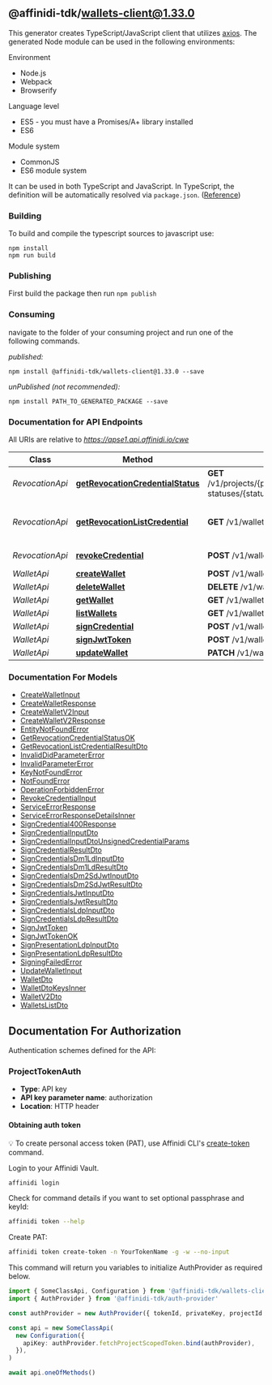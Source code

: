 ## @affinidi-tdk/wallets-client@1.33.0

This generator creates TypeScript/JavaScript client that utilizes [axios](https://github.com/axios/axios). The generated Node module can be used in the following environments:

Environment

- Node.js
- Webpack
- Browserify

Language level

- ES5 - you must have a Promises/A+ library installed
- ES6

Module system

- CommonJS
- ES6 module system

It can be used in both TypeScript and JavaScript. In TypeScript, the definition will be automatically resolved via `package.json`. ([Reference](https://www.typescriptlang.org/docs/handbook/declaration-files/consumption.html))

### Building

To build and compile the typescript sources to javascript use:

```
npm install
npm run build
```

### Publishing

First build the package then run `npm publish`

### Consuming

navigate to the folder of your consuming project and run one of the following commands.

_published:_

```
npm install @affinidi-tdk/wallets-client@1.33.0 --save
```

_unPublished (not recommended):_

```
npm install PATH_TO_GENERATED_PACKAGE --save
```

### Documentation for API Endpoints

All URIs are relative to *https://apse1.api.affinidi.io/cwe*

| Class           | Method                                                                                   | HTTP request                                                                       | Description                        |
| --------------- | ---------------------------------------------------------------------------------------- | ---------------------------------------------------------------------------------- | ---------------------------------- |
| _RevocationApi_ | [**getRevocationCredentialStatus**](docs/RevocationApi.md#getrevocationcredentialstatus) | **GET** /v1/projects/{projectId}/wallets/{walletId}/revocation-statuses/{statusId} |
| _RevocationApi_ | [**getRevocationListCredential**](docs/RevocationApi.md#getrevocationlistcredential)     | **GET** /v1/wallets/{walletId}/revocation-list/{listId}                            | Return revocation list credential. |
| _RevocationApi_ | [**revokeCredential**](docs/RevocationApi.md#revokecredential)                           | **POST** /v1/wallets/{walletId}/revoke                                             | Revoke Credential.                 |
| _WalletApi_     | [**createWallet**](docs/WalletApi.md#createwallet)                                       | **POST** /v1/wallets                                                               |
| _WalletApi_     | [**deleteWallet**](docs/WalletApi.md#deletewallet)                                       | **DELETE** /v1/wallets/{walletId}                                                  |
| _WalletApi_     | [**getWallet**](docs/WalletApi.md#getwallet)                                             | **GET** /v1/wallets/{walletId}                                                     |
| _WalletApi_     | [**listWallets**](docs/WalletApi.md#listwallets)                                         | **GET** /v1/wallets                                                                |
| _WalletApi_     | [**signCredential**](docs/WalletApi.md#signcredential)                                   | **POST** /v1/wallets/{walletId}/sign-credential                                    |
| _WalletApi_     | [**signJwtToken**](docs/WalletApi.md#signjwttoken)                                       | **POST** /v1/wallets/{walletId}/sign-jwt                                           |
| _WalletApi_     | [**updateWallet**](docs/WalletApi.md#updatewallet)                                       | **PATCH** /v1/wallets/{walletId}                                                   |

### Documentation For Models

- [CreateWalletInput](docs/CreateWalletInput.md)
- [CreateWalletResponse](docs/CreateWalletResponse.md)
- [CreateWalletV2Input](docs/CreateWalletV2Input.md)
- [CreateWalletV2Response](docs/CreateWalletV2Response.md)
- [EntityNotFoundError](docs/EntityNotFoundError.md)
- [GetRevocationCredentialStatusOK](docs/GetRevocationCredentialStatusOK.md)
- [GetRevocationListCredentialResultDto](docs/GetRevocationListCredentialResultDto.md)
- [InvalidDidParameterError](docs/InvalidDidParameterError.md)
- [InvalidParameterError](docs/InvalidParameterError.md)
- [KeyNotFoundError](docs/KeyNotFoundError.md)
- [NotFoundError](docs/NotFoundError.md)
- [OperationForbiddenError](docs/OperationForbiddenError.md)
- [RevokeCredentialInput](docs/RevokeCredentialInput.md)
- [ServiceErrorResponse](docs/ServiceErrorResponse.md)
- [ServiceErrorResponseDetailsInner](docs/ServiceErrorResponseDetailsInner.md)
- [SignCredential400Response](docs/SignCredential400Response.md)
- [SignCredentialInputDto](docs/SignCredentialInputDto.md)
- [SignCredentialInputDtoUnsignedCredentialParams](docs/SignCredentialInputDtoUnsignedCredentialParams.md)
- [SignCredentialResultDto](docs/SignCredentialResultDto.md)
- [SignCredentialsDm1LdInputDto](docs/SignCredentialsDm1LdInputDto.md)
- [SignCredentialsDm1LdResultDto](docs/SignCredentialsDm1LdResultDto.md)
- [SignCredentialsDm2SdJwtInputDto](docs/SignCredentialsDm2SdJwtInputDto.md)
- [SignCredentialsDm2SdJwtResultDto](docs/SignCredentialsDm2SdJwtResultDto.md)
- [SignCredentialsJwtInputDto](docs/SignCredentialsJwtInputDto.md)
- [SignCredentialsJwtResultDto](docs/SignCredentialsJwtResultDto.md)
- [SignCredentialsLdpInputDto](docs/SignCredentialsLdpInputDto.md)
- [SignCredentialsLdpResultDto](docs/SignCredentialsLdpResultDto.md)
- [SignJwtToken](docs/SignJwtToken.md)
- [SignJwtTokenOK](docs/SignJwtTokenOK.md)
- [SignPresentationLdpInputDto](docs/SignPresentationLdpInputDto.md)
- [SignPresentationLdpResultDto](docs/SignPresentationLdpResultDto.md)
- [SigningFailedError](docs/SigningFailedError.md)
- [UpdateWalletInput](docs/UpdateWalletInput.md)
- [WalletDto](docs/WalletDto.md)
- [WalletDtoKeysInner](docs/WalletDtoKeysInner.md)
- [WalletV2Dto](docs/WalletV2Dto.md)
- [WalletsListDto](docs/WalletsListDto.md)

<a id="documentation-for-authorization"></a>

## Documentation For Authorization

Authentication schemes defined for the API:
<a id="ProjectTokenAuth"></a>

### ProjectTokenAuth

- **Type**: API key
- **API key parameter name**: authorization
- **Location**: HTTP header

#### Obtaining auth token

💡 To create personal access token (PAT), use Affinidi CLI's [create-token](https://github.com/affinidi/affinidi-cli/blob/main/docs/token.md#affinidi-token-create-token) command.

Login to your Affinidi Vault.

```bash
affinidi login
```

Check for command details if you want to set optional passphrase and keyId:

```bash
affinidi token --help
```

Create PAT:

```bash
affinidi token create-token -n YourTokenName -g -w --no-input
```

This command will return you variables to initialize AuthProvider as required below.

```ts
import { SomeClassApi, Configuration } from '@affinidi-tdk/wallets-client'
import { AuthProvider } from '@affinidi-tdk/auth-provider'

const authProvider = new AuthProvider({ tokenId, privateKey, projectId })

const api = new SomeClassApi(
  new Configuration({
    apiKey: authProvider.fetchProjectScopedToken.bind(authProvider),
  }),
)

await api.oneOfMethods()
```
